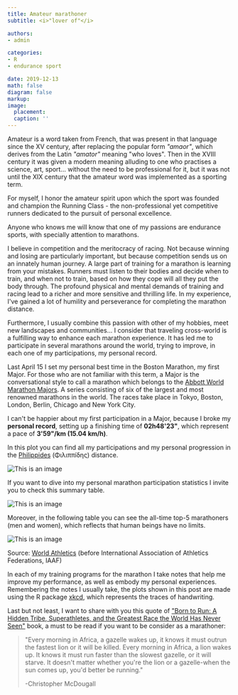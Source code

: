 ```yaml
---
title: Amateur marathoner
subtitle: <i>"lover of"</i>

authors:
- admin

categories:
- R
- endurance sport

date: 2019-12-13
math: false
diagram: false
markup: 
image:
  placement: 
  caption: ''
---
```


Amateur is a word taken from French, that was present in that language since the XV century, after replacing the popular form <i>"amaor"</i>, which derives from the Latin <i>"amator"</i> meaning "who loves".
Then in the XVIII century it was given a modern meaning alluding to one who practises a science, art, sport... without the need to be professional for it, but it was not until the XIX century that the amateur word was implemented as a sporting term.

For myself, I honor the amateur spirit upon which the sport was founded and champion the Running Class - the non-professional yet competitive runners dedicated to the pursuit of personal excellence.

Anyone who knows me will know that one of my passions are endurance sports, with specially attention to marathons. 

I believe in competition and the meritocracy of racing. Not because winning and losing are particularly important, but because competition sends us on an innately human journey. A large part of training for a marathon is learning from your mistakes. Runners must listen to their bodies and decide when to train, and when not to train, based on how they cope will all they put the body through. The profound physical and mental demands of training and racing lead to a richer and more sensitive and thrilling life. In my experience, I've gained a lot of humility and perseverance for completing the marathon distance. 

Furthermore, I usually combine this passion with other of my hobbies, meet new landscapes and communities... I consider that traveling cross-world is a fulfilling way to enhance each marathon experience. It has led me to participate in several marathons around the world, trying to improve, in each one of my participations, my personal record. 

Last April 15 I set my personal best time in the Boston Marathon, my first Major. For those who are not familiar with this term, a Major is the conversational style to call a marathon which belongs to the <a href="https://www.worldmarathonmajors.com/" target="_blank">Abbott World Marathon Majors</a>. A series consisting of six of the largest and most renowned marathons in the world. The races take place in Tokyo, Boston, London, Berlin, Chicago and New York City.

I can't be happier about my first participation in a Major, because I broke my <strong>personal record</strong>, setting up a finishing time of <strong>02h48'23"</strong>, which represent a pace of <strong>3'59"/km (15.04 km/h)</strong>.

In this plot you can find all my participations and my personal progression in the <a href="https://en.wikipedia.org/wiki/Pheidippides" target="_blank">Philippides</a> (&Phi;&iota;&lambda;&iota;&pi;&pi;&iacute;&delta;&eta;&sigmaf;) distance.

![This is an image](/img/RScatterPlot_MarathonParticipations.png)

If you want to dive into my personal marathon participation statistics I invite you to check this summary table.

![This is an image](/img/RTablePlot_MarathonParticipations.png)

Moreover, in the following table you can see the all-time top-5 marathoners (men and women), which reflects that human beings have no limits.

![This is an image](/img/RTablePlotAthletes_MarathonParticipations.png)
<figcaption>
Source: <a href="https://www.worldathletics.org/" target="_blank">World Athletics</a> (before International Association of Athletics Federations, IAAF)
</figcaption>

In each of my training programs for the marathon I take notes that help me improve my performance, as well as embody my personal experiences. Remembering the notes I usually take, the plots shown in this post are made using the R package <a href="https://CRAN.R-project.org/package=xkcd" target="_blank">xkcd</a>, which represents the traces of handwriting.


Last but not least, I want to share with you this quote of <a href="https://archive.org/details/borntorunhiddent00mcdo" target="_blank">"Born to Run: A Hidden Tribe, Superathletes, and the Greatest Race the World Has Never Seen"</a> book, a must to be read if you want to be consider as a marathoner:

<blockquote>
  <p>
"Every morning in Africa, a gazelle wakes up, it knows it must outrun the fastest lion or it will be killed. 
Every morning in Africa, a lion wakes up. 
It knows it must run faster than the slowest gazelle, or it will starve. 
It doesn't matter whether you're the lion or a gazelle-when the sun comes up, you'd better be running." 
  </p>
-Christopher McDougall
</blockquote>